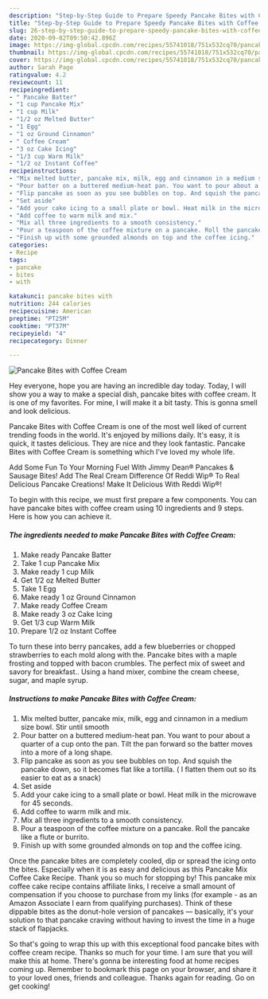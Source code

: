 ```yaml
---
description: "Step-by-Step Guide to Prepare Speedy Pancake Bites with Coffee Cream"
title: "Step-by-Step Guide to Prepare Speedy Pancake Bites with Coffee Cream"
slug: 26-step-by-step-guide-to-prepare-speedy-pancake-bites-with-coffee-cream
date: 2020-09-02T09:50:42.896Z
image: https://img-global.cpcdn.com/recipes/55741018/751x532cq70/pancake-bites-with-coffee-cream-recipe-main-photo.jpg
thumbnail: https://img-global.cpcdn.com/recipes/55741018/751x532cq70/pancake-bites-with-coffee-cream-recipe-main-photo.jpg
cover: https://img-global.cpcdn.com/recipes/55741018/751x532cq70/pancake-bites-with-coffee-cream-recipe-main-photo.jpg
author: Sarah Page
ratingvalue: 4.2
reviewcount: 11
recipeingredient:
- " Pancake Batter"
- "1 cup Pancake Mix"
- "1 cup Milk"
- "1/2 oz Melted Butter"
- "1 Egg"
- "1 oz Ground Cinnamon"
- " Coffee Cream"
- "3 oz Cake Icing"
- "1/3 cup Warm Milk"
- "1/2 oz Instant Coffee"
recipeinstructions:
- "Mix melted butter, pancake mix, milk, egg and cinnamon in a medium size bowl. Stir until smooth"
- "Pour batter on a buttered medium-heat pan. You want to pour about a quarter of a cup onto the pan. Tilt the pan forward so the batter moves into a more of a long shape."
- "Flip pancake as soon as you see bubbles on top. And squish the pancake down, so it becomes flat like a tortilla. ( I flatten them out so its easier to eat as a snack)"
- "Set aside"
- "Add your cake icing to a small plate or bowl. Heat milk in the microwave for 45 seconds."
- "Add coffee to warm milk and mix."
- "Mix all three ingredients to a smooth consistency."
- "Pour a teaspoon of the coffee mixture on a pancake. Roll the pancake like a flute or burrito."
- "Finish up with some grounded almonds on top and the coffee icing."
categories:
- Recipe
tags:
- pancake
- bites
- with

katakunci: pancake bites with 
nutrition: 244 calories
recipecuisine: American
preptime: "PT25M"
cooktime: "PT37M"
recipeyield: "4"
recipecategory: Dinner

---
```



![Pancake Bites with Coffee Cream](https://img-global.cpcdn.com/recipes/55741018/751x532cq70/pancake-bites-with-coffee-cream-recipe-main-photo.jpg)

Hey everyone, hope you are having an incredible day today. Today, I will show you a way to make a special dish, pancake bites with coffee cream. It is one of my favorites. For mine, I will make it a bit tasty. This is gonna smell and look delicious.

Pancake Bites with Coffee Cream is one of the most well liked of current trending foods in the world. It's enjoyed by millions daily. It's easy, it is quick, it tastes delicious. They are nice and they look fantastic. Pancake Bites with Coffee Cream is something which I've loved my whole life.

Add Some Fun To Your Morning Fuel With Jimmy Dean® Pancakes &amp; Sausage Bites! Add The Real Cream Difference Of Reddi Wip® To Real Delicious Pancake Creations! Make It Delicious With Reddi Wip®!


To begin with this recipe, we must first prepare a few components. You can have pancake bites with coffee cream using 10 ingredients and 9 steps. Here is how you can achieve it.

<!--inarticleads1-->

##### The ingredients needed to make Pancake Bites with Coffee Cream:

1. Make ready  Pancake Batter
1. Take 1 cup Pancake Mix
1. Make ready 1 cup Milk
1. Get 1/2 oz Melted Butter
1. Take 1 Egg
1. Make ready 1 oz Ground Cinnamon
1. Make ready  Coffee Cream
1. Make ready 3 oz Cake Icing
1. Get 1/3 cup Warm Milk
1. Prepare 1/2 oz Instant Coffee


To turn these into berry pancakes, add a few blueberries or chopped strawberries to each mold along with the. Pancake bites with a maple frosting and topped with bacon crumbles. The perfect mix of sweet and savory for breakfast.. Using a hand mixer, combine the cream cheese, sugar, and maple syrup. 

<!--inarticleads2-->

##### Instructions to make Pancake Bites with Coffee Cream:

1. Mix melted butter, pancake mix, milk, egg and cinnamon in a medium size bowl. Stir until smooth
1. Pour batter on a buttered medium-heat pan. You want to pour about a quarter of a cup onto the pan. Tilt the pan forward so the batter moves into a more of a long shape.
1. Flip pancake as soon as you see bubbles on top. And squish the pancake down, so it becomes flat like a tortilla. ( I flatten them out so its easier to eat as a snack)
1. Set aside
1. Add your cake icing to a small plate or bowl. Heat milk in the microwave for 45 seconds.
1. Add coffee to warm milk and mix.
1. Mix all three ingredients to a smooth consistency.
1. Pour a teaspoon of the coffee mixture on a pancake. Roll the pancake like a flute or burrito.
1. Finish up with some grounded almonds on top and the coffee icing.


Once the pancake bites are completely cooled, dip or spread the icing onto the bites. Especially when it is as easy and delicious as this Pancake Mix Coffee Cake Recipe. Thank you so much for stopping by! This pancake mix coffee cake recipe contains affiliate links, I receive a small amount of compensation if you choose to purchase from my links (for example - as an Amazon Associate I earn from qualifying purchases). Think of these dippable bites as the donut-hole version of pancakes — basically, it&#39;s your solution to that pancake craving without having to invest the time in a huge stack of flapjacks. 

So that's going to wrap this up with this exceptional food pancake bites with coffee cream recipe. Thanks so much for your time. I am sure that you will make this at home. There's gonna be interesting food at home recipes coming up. Remember to bookmark this page on your browser, and share it to your loved ones, friends and colleague. Thanks again for reading. Go on get cooking!
